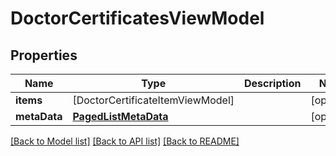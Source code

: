 # DoctorCertificatesViewModel

## Properties
Name | Type | Description | Notes
------------ | ------------- | ------------- | -------------
**items** | [DoctorCertificateItemViewModel] |  | [optional] 
**metaData** | [**PagedListMetaData**](PagedListMetaData.md) |  | [optional] 

[[Back to Model list]](../README.md#documentation-for-models) [[Back to API list]](../README.md#documentation-for-api-endpoints) [[Back to README]](../README.md)


